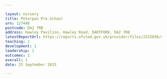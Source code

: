 ```yaml
---

layout: nursery
title: Peterpan Pre-School
urn: 127446
postcode: DA2 7RB
address: Hawley Pavilion, Hawley Road, DARTFORD, DA2 7RB
latestReportUrl: https://reports.ofsted.gov.uk/provider/files/2515036/urn/127446.pdf
teaching: 1
development: 1
leadership: 1
outcomes: 1
overall: 1
date: 25 September 2015

---
```

